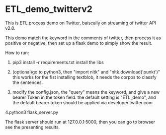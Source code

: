 # ETL_demo_twitterv2

This is ETL process demo on Twitter, baiscally on streaming of twitter API v2.0.

This demo match the keyword in the comments of twitter, then process it as positive or negative, then set up a flask demo to simply show the result.

How to run:
1. pip3 install -r requirements.txt
install the libs

2. (optional)go to python3, then "import nltk" and "nltk.download('punkt')"
this works for the fist installing textblob, it needs the corpos to classfy the sentences.

3. modify the config.json, the "query" means the keyword, and give a new bearer Token in the token field. the default setting is "ETL_demo", and the default bearer token should be applied via developer.twitter.com

4.python3 flask_server.py

The flask server should run at 127.0.0.1:5000, then you can go to browser see the presenting results. 


